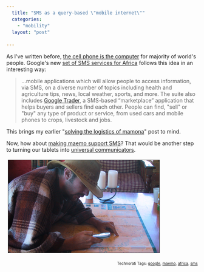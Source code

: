 ```yaml
---
  title: "SMS as a query-based \"mobile internet\""
  categories: 
    - "mobility"
  layout: "post"

---
```

<p>
As I've written before, <a href="http://bergie.iki.fi/blog/the_cell_phone_is_the_computer/">the cell phone is the computer</a> for majority of world's people. Google's new <a href="http://googleblog.blogspot.com/2009/06/extending-google-services-in-africa.html">set of SMS services for Africa</a> follows this idea in an interesting way:
</p><blockquote>
...mobile applications which will allow people to access information, via SMS, on a diverse number of topics including health and agriculture tips, news, local weather, sports, and more. The suite also includes <a href="http://www.google.co.ug/mobile/sms/#6007">Google Trader</a>, a SMS-based “marketplace” application that helps buyers and sellers find each other. People can find, "sell" or "buy" any type of product or service, from used cars and mobile phones to crops, livestock and jobs.
</blockquote><p>
This brings my earlier "<a href="http://bergie.iki.fi/blog/solving-logistics-of-mamona/">solving the logistics of mamona</a>" post to mind.
</p><p>
Now, how about <a href="http://maemo.org/community/brainstorm/view/sms_via_the_instant_messaging_client/">making maemo support SMS</a>? That would be another step to turning our tablets into <a href="http://bergie.iki.fi/blog/the_universal_communicator/">universal communicators</a>.
</p><p>
<img src="/files/rudi-phone-gas-mileage.jpg" height="244" width="398" border="1" hspace="4" vspace="4" alt="Calculating gas mileage with a phone in Lesotho" title="Calculating gas mileage with a phone in Lesotho" />
</p>
<p style="text-align:right;font-size:10px;">Technorati Tags: <a href="http://www.technorati.com/tag/google" rel="tag">google</a>, <a href="http://www.technorati.com/tag/maemo" rel="tag">maemo</a>, <a href="http://www.technorati.com/tag/africa" rel="tag">africa</a>, <a href="http://www.technorati.com/tag/sms" rel="tag">sms</a></p>